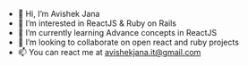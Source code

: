 - 👋 Hi, I’m Avishek Jana
- 👀 I’m interested in ReactJS & Ruby on Rails
- 🌱 I’m currently learning Advance concepts in ReactJS
- 💞️ I’m looking to collaborate on open react and ruby projects
- 📫 You can react me at avishekjana.it@gmail.com

<!---
avishekjana/avishekjana is a ✨ special ✨ repository because its `README.md` (this file) appears on your GitHub profile.
You can click the Preview link to take a look at your changes.
--->
